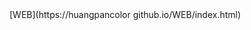 <!DOCTYPE html>
<html lang="en">
<head>
	<meta charset="UTF-8">
	<title>Document</title>
</head>
<body>
	[WEB](https://huangpancolor github.io/WEB/index.html)
</body>
</html>
